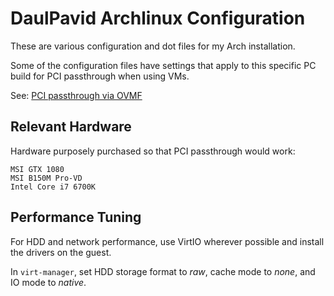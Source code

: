 DaulPavid Archlinux Configuration
=================================

These are various configuration and dot files for my Arch installation.

Some of the configuration files have settings that apply to this specific PC build
for PCI passthrough when using VMs.

See: [PCI passthrough via OVMF](https://wiki.archlinux.org/index.php/PCI_passthrough_via_OVMF)

Relevant Hardware
-----------------

Hardware purposely purchased so that PCI passthrough would work:

    MSI GTX 1080
    MSI B150M Pro-VD
    Intel Core i7 6700K

Performance Tuning
------------------

For HDD and network performance, use VirtIO wherever possible and install
the drivers on the guest.

In `virt-manager`, set HDD storage format to *raw*, cache mode to *none*,
and IO mode to *native*.
